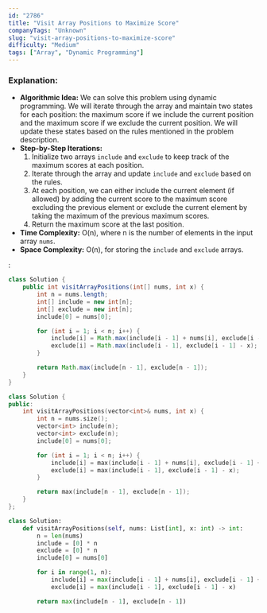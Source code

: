 ```yaml
---
id: "2786"
title: "Visit Array Positions to Maximize Score"
companyTags: "Unknown"
slug: "visit-array-positions-to-maximize-score"
difficulty: "Medium"
tags: ["Array", "Dynamic Programming"]
---
```


### Explanation:
- **Algorithmic Idea:** We can solve this problem using dynamic programming. We will iterate through the array and maintain two states for each position: the maximum score if we include the current position and the maximum score if we exclude the current position. We will update these states based on the rules mentioned in the problem description.
- **Step-by-Step Iterations:**
  1. Initialize two arrays `include` and `exclude` to keep track of the maximum scores at each position.
  2. Iterate through the array and update `include` and `exclude` based on the rules.
  3. At each position, we can either include the current element (if allowed) by adding the current score to the maximum score excluding the previous element or exclude the current element by taking the maximum of the previous maximum scores.
  4. Return the maximum score at the last position.
- **Time Complexity:** O(n), where n is the number of elements in the input array `nums`.
- **Space Complexity:** O(n), for storing the `include` and `exclude` arrays.

:

```java
class Solution {
    public int visitArrayPositions(int[] nums, int x) {
        int n = nums.length;
        int[] include = new int[n];
        int[] exclude = new int[n];
        include[0] = nums[0];

        for (int i = 1; i < n; i++) {
            include[i] = Math.max(include[i - 1] + nums[i], exclude[i - 1] + nums[i]);
            exclude[i] = Math.max(include[i - 1], exclude[i - 1] - x);
        }

        return Math.max(include[n - 1], exclude[n - 1]);
    }
}
```

```cpp
class Solution {
public:
    int visitArrayPositions(vector<int>& nums, int x) {
        int n = nums.size();
        vector<int> include(n);
        vector<int> exclude(n);
        include[0] = nums[0];

        for (int i = 1; i < n; i++) {
            include[i] = max(include[i - 1] + nums[i], exclude[i - 1] + nums[i]);
            exclude[i] = max(include[i - 1], exclude[i - 1] - x);
        }

        return max(include[n - 1], exclude[n - 1]);
    }
};
```

```python
class Solution:
    def visitArrayPositions(self, nums: List[int], x: int) -> int:
        n = len(nums)
        include = [0] * n
        exclude = [0] * n
        include[0] = nums[0]

        for i in range(1, n):
            include[i] = max(include[i - 1] + nums[i], exclude[i - 1] + nums[i])
            exclude[i] = max(include[i - 1], exclude[i - 1] - x)

        return max(include[n - 1], exclude[n - 1])
```